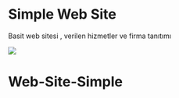 <h1> Simple Web Site </h1>

Basit web sitesi , verilen hizmetler ve
firma tanıtımı

![](site.gif)
# Web-Site-Simple
